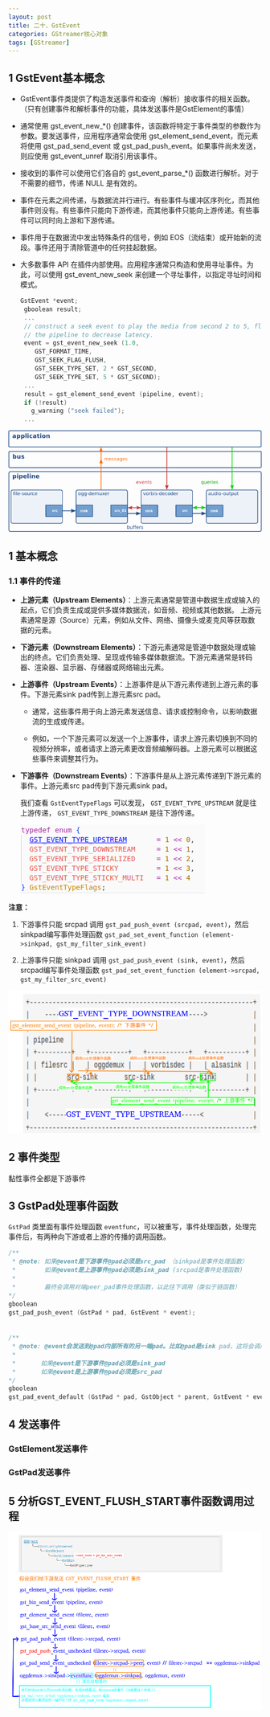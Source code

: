```yaml
---
layout: post
title: 二十、GstEvent
categories: GStreamer核心对象
tags: [GStreamer]
---
```


## 1 GstEvent基本概念

- GstEvent事件类提供了构造发送事件和查询（解析）接收事件的相关函数。（只有创建事件和解析事件的功能，具体发送事件是GstElement的事情）

- 通常使用 gst_event_new_*() 创建事件，该函数将特定于事件类型的参数作为参数。要发送事件，应用程序通常会使用 gst_element_send_event，而元素将使用 gst_pad_send_event 或 gst_pad_push_event。如果事件尚未发送，则应使用 gst_event_unref 取消引用该事件。

- 接收到的事件可以使用它们各自的 gst_event_parse_*() 函数进行解析。对于不需要的细节，传递 NULL 是有效的。

- 事件在元素之间传递，与数据流并行进行。有些事件与缓冲区序列化，而其他事件则没有。有些事件只能向下游传递，而其他事件只能向上游传递。有些事件可以同时向上游和下游传递。

- 事件用于在数据流中发出特殊条件的信号，例如 EOS（流结束）或开始新的流段。事件还用于清除管道中的任何挂起数据。

- 大多数事件 API 在插件内部使用。应用程序通常只构造和使用寻址事件。为此，可以使用 gst_event_new_seek 来创建一个寻址事件，以指定寻址时间和模式。

  ```c
  GstEvent *event;
   gboolean result;
   ...
   // construct a seek event to play the media from second 2 to 5, flush
   // the pipeline to decrease latency.
   event = gst_event_new_seek (1.0,
      GST_FORMAT_TIME,
      GST_SEEK_FLAG_FLUSH,
      GST_SEEK_TYPE_SET, 2 * GST_SECOND,
      GST_SEEK_TYPE_SET, 5 * GST_SECOND);
   ...
   result = gst_element_send_event (pipeline, event);
   if (!result)
     g_warning ("seek failed");
   ...
  ```

![Alt text](/assets/GStreamerCoreObject/20_GstEvent/communication.png)


## 1 基本概念


### 1.1 事件的传递

- **上游元素（Upstream Elements）**：上游元素通常是管道中数据生成或输入的起点，它们负责生成或提供多媒体数据流，如音频、视频或其他数据。
上游元素通常是源（Source）元素，例如从文件、网络、摄像头或麦克风等获取数据的元素。

- **下游元素（Downstream Elements）**：下游元素通常是管道中数据处理或输出的终点。它们负责处理、呈现或传输多媒体数据流。下游元素通常是转码器、渲染器、显示器、存储器或网络输出元素。

- **上游事件（Upstream Events）**：上游事件是从下游元素传递到上游元素的事件。下游元素sink pad传到上游元素src pad。

  - 通常，这些事件用于向上游元素发送信息、请求或控制命令，以影响数据流的生成或传递。

  - 例如，一个下游元素可以发送一个上游事件，请求上游元素切换到不同的视频分辨率，或者请求上游元素更改音频编解码器。上游元素可以根据这些事件来调整其行为。

- **下游事件（Downstream Events）**：下游事件是从上游元素传递到下游元素的事件。上游元素src pad传到下游元素sink pad。



  我们查看 `GstEventTypeFlags` 可以发现， `GST_EVENT_TYPE_UPSTREAM` 就是往上游传递， `GST_EVENT_TYPE_DOWNSTREAM` 是往下游传递。

  ![alt text](image-1.png)

**注意：**

1. 下游事件只能 srcpad 调用 `gst_pad_push_event (srcpad, event)`，然后sinkpad编写事件处理函数 `gst_pad_set_event_function (element->sinkpad, gst_my_filter_sink_event)`

2. 上游事件只能 sinkpad 调用 `gst_pad_push_event (sink, event)`，然后srcpad编写事件处理函数 `gst_pad_set_event_function (element->srcpad, gst_my_filter_src_event)`

![alt text](image-3.png)


## 2 事件类型

黏性事件全都是下游事件


## 3 GstPad处理事件函数

`GstPad` 类里面有事件处理函数 `eventfunc`，可以被重写，事件处理函数，处理完事件后，有两种向下游或者上游的传播的调用函数。

```c
/**
 * @note: 如果@event是下游事件@pad必须是src_pad （sinkpad是事件处理函数）
 *        如果@event是上游事件@pad必须是sink_pad (srcpad是事件处理函数)
 * 
 *        最终会调用对端peer_pad事件处理函数，以此往下调用（类似于链函数）
*/
gboolean
gst_pad_push_event (GstPad * pad, GstEvent * event);


/**
 * @note: @event会发送到@pad内部所有的另一端pad。比如@pad是sink pad，这将会调用 @parent的所有src pad进行 gst_pad_push_event
 *         
 *       如果@event是下游事件@pad必须是sink_pad
 *       如果@event是上游事件@pad必须是src_pad
*/
gboolean
gst_pad_event_default (GstPad * pad, GstObject * parent, GstEvent * event);
```



## 4 发送事件

### GstElement发送事件

### GstPad发送事件


## 5 分析GST_EVENT_FLUSH_START事件函数调用过程

![alt text](image-2.png)